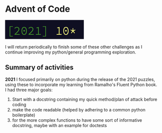 # Advent of Code

![stars](./img/stars.png)

I will return periodically to finish some of these other challenges as I continue improving my python/general programming exploration.

## Summary of activities

**2021** I focused primarily on python during the release of the 2021 puzzles, using these to incorporate my learning from Ramalho's Fluent Python book. I had three major goals: 
1) Start with a docstring containing my quick method/plan of attack before coding
2) make the code readable (helped by adhering to a common python boilerplate)
3) for the more complex functions to have some sort of informative docstring, maybe with an example for doctests 